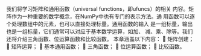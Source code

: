 我们将学习矩阵和通用函数（universal functions，即ufuncs）的相关
内容。矩阵作为一种重要的数学概念，在NumPy中也有专门的表示方法。通
用函数可以逐个处理数组中的元素，也可以直接处理标量。通用函数的输入
是一组标量，输出也是一组标量，它们通常可以对应于基本数学运算，如加、
减、乘、除等。我们还将介绍三角函数、位运算函数和比较函数。
本章涵盖以下内容：
 矩阵创建；
 矩阵运算；
 基本通用函数；
 三角函数；
 位运算函数；
 比较函数。